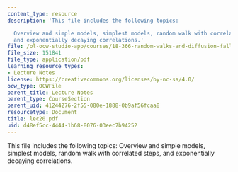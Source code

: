 ```yaml
---
content_type: resource
description: 'This file includes the following topics:

  Overview and simple models, simplest models, random walk with correlated steps,
  and exponentially decaying correlations.'
file: /ol-ocw-studio-app/courses/18-366-random-walks-and-diffusion-fall-2006/d48ef5cc44441b68807603eec7b94252_lec20.pdf
file_size: 151841
file_type: application/pdf
learning_resource_types:
- Lecture Notes
license: https://creativecommons.org/licenses/by-nc-sa/4.0/
ocw_type: OCWFile
parent_title: Lecture Notes
parent_type: CourseSection
parent_uid: 41244276-2f55-080e-1888-0b9af56fcaa8
resourcetype: Document
title: lec20.pdf
uid: d48ef5cc-4444-1b68-8076-03eec7b94252
---
```

This file includes the following topics:
Overview and simple models, simplest models, random walk with correlated steps, and exponentially decaying correlations.